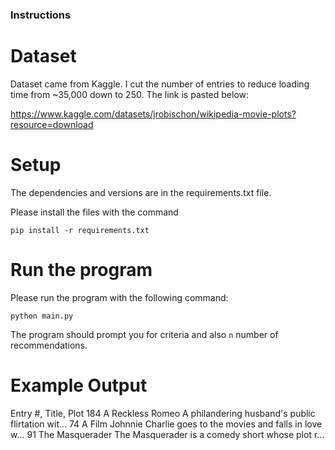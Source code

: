### Instructions

# Dataset

Dataset came from Kaggle. I cut the number of entries to reduce loading time from ~35,000 down to 250. The link is pasted below:

https://www.kaggle.com/datasets/jrobischon/wikipedia-movie-plots?resource=download

# Setup

The dependencies and versions are in the requirements.txt file.

Please install the files with the command 

```pip install -r requirements.txt```

# Run the program

Please run the program with the following command:

```python main.py```

The program should prompt you for criteria and also `n` number of recommendations.

# Example Output

Entry #, Title, Plot
184  A Reckless Romeo  A philandering husband's public flirtation wit...
74     A Film Johnnie  Charlie goes to the movies and falls in love w...
91    The Masquerader  The Masquerader is a comedy short whose plot r...
